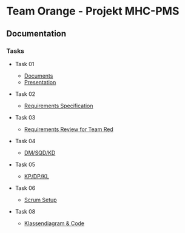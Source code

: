 # Team Orange - Projekt MHC-PMS

## Documentation

### Tasks

* Task 01
	* [Documents](https://github.com/soed2020-teamorange/ch.bfi.bti7081.s2020.orange/tree/master/doc/tasks/task_01)
	* [Presentation](https://github.com/soed2020-teamorange/ch.bfi.bti7081.s2020.orange/blob/master/doc/tasks/task_01/07_presentation/task01.pdf)

* Task 02
	* [Requirements Specification](https://github.com/soed2020-teamorange/ch.bfh.bti7081.s2020.orange/tree/master/doc/tasks/task_02/requirements_specification_team_orange.pdf)
	
* Task 03
	* [Requirements Review for Team Red](https://github.com/soed2020-teamorange/ch.bfh.bti7081.s2020.orange/tree/master/doc/tasks/task_03/requirements_review_team_orange_for_team_red.pdf)

* Task 04
	* [DM/SQD/KD](https://github.com/soed2020-teamorange/ch.bfh.bti7081.s2020.orange/tree/master/doc/tasks/task_04/task04.pdf)
	
* Task 05
	* [KP/DP/KL](https://github.com/soed2020-teamorange/ch.bfh.bti7081.s2020.orange/tree/master/doc/tasks/task_05/task05.pdf)
	
* Task 06
	* [Scrum Setup](https://github.com/soed2020-teamorange/ch.bfh.bti7081.s2020.orange/blob/master/doc/tasks/task_06/documentation.md)
	
* Task 08
	* [Klassendiagram & Code](https://github.com/soed2020-teamorange/ch.bfh.bti7081.s2020.orange/blob/master/doc/tasks/task_08/task08.md)
	
